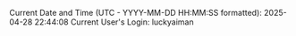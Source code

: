 Current Date and Time (UTC - YYYY-MM-DD HH:MM:SS formatted): 2025-04-28 22:44:08
Current User's Login: luckyaiman
